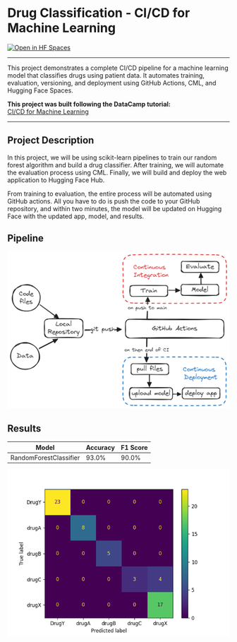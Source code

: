# Drug Classification - CI/CD for Machine Learning

[![Open in HF Spaces](https://img.shields.io/badge/🤗_Open-in_HF_Spaces-blue?logo=huggingface)](https://huggingface.co/spaces/ska24680/Drug-Classification)

---

This project demonstrates a complete CI/CD pipeline for a machine learning model that classifies drugs using patient data. It automates training, evaluation, versioning, and deployment using GitHub Actions, CML, and Hugging Face Spaces.

 **This project was built following the DataCamp tutorial:**  
[CI/CD for Machine Learning](https://www.datacamp.com/tutorial/ci-cd-for-machine-learning)

---

##  Project Description

In this project, we will be using scikit-learn pipelines to train our random forest algorithm and build a drug classifier. After training, we will automate the evaluation process using CML. Finally, we will build and deploy the web application to Hugging Face Hub.

From training to evaluation, the entire process will be automated using GitHub actions. All you have to do is push the code to your GitHub repository, and within two minutes, the model will be updated on Hugging Face with the updated app, model, and results.

## Pipeline

![Piepline](image/img.png)

## Results
| Model                  | Accuracy | F1 Score |
|------------------------|----------|----------|
| RandomForestClassifier | 93.0%    | 90.0%    |
![Results](Results/model_results.png)

